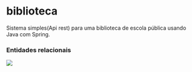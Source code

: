 # biblioteca
Sistema simples(Api rest) para uma biblioteca de escola pública usando Java com Spring.

### Entidades relacionais

![](https://imgur.com/3A4MAql.png)

